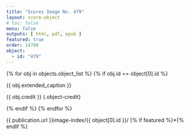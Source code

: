 ```yaml
---
title: "Scores Image No. 479"
layout: score-object
# toc: false
menu: false
outputs: [ html, pdf, epub ]
featured: true
order: 14790
object:
  - id: "479"
---
```


{% for obj in objects.object_list %}
{% if obj.id == object[0].id %}

{{ obj.extended_caption }}

{{ obj.credit }} {.object-credit}

{% endif %}
{% endfor %}

<div class="object-credit object-url is-print-only">

{{ publication.url }}image-index/{{ object[0].id }}/ {% if featured %}*{% endif %}

</div>
